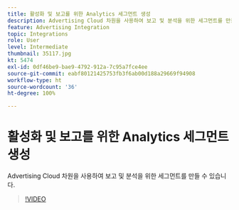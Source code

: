 ```yaml
---
title: 활성화 및 보고를 위한 Analytics 세그먼트 생성
description: Advertising Cloud 차원을 사용하여 보고 및 분석을 위한 세그먼트를 만들 수 있습니다.
feature: Advertising Integration
topic: Integrations
role: User
level: Intermediate
thumbnail: 35117.jpg
kt: 5474
exl-id: 0df46be9-bae9-4792-912a-7c95a7fce4ee
source-git-commit: eabf80121425753fb3f6ab00d188a29669f94908
workflow-type: ht
source-wordcount: '36'
ht-degree: 100%

---
```


# 활성화 및 보고를 위한 Analytics 세그먼트 생성

Advertising Cloud 차원을 사용하여 보고 및 분석을 위한 세그먼트를 만들 수 있습니다.

>[!VIDEO](https://video.tv.adobe.com/v/35117/?quality=12&learn=on)

